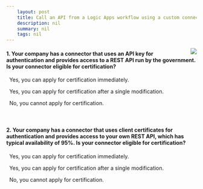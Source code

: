```yaml
---
    layout: post
    title: Call an API from a Logic Apps workflow using a custom connector - Share a custom connector
    description: nil
    summary: nil
    tags: nil
---
```



 <a target="_blank" href="https://docs.microsoft.com/en-us/learn/modules/logic-apps-and-custom-connectors/6-make-your-custom-connector-available-to-the-entire-organization/"><i class="fas fa-external-link-alt"></i> </a>
 <img align="right" src="https://docs.microsoft.com/en-us/learn/achievements/logic-apps-and-custom-connectors.svg">
####  1. Your company has a connector that uses an API key for authentication and provides access to a REST API run by the government. Is your connector eligible for certification?


<i class='far fa-square'></i> &nbsp;&nbsp;Yes, you can apply for certification immediately.

<i class='far fa-square'></i> &nbsp;&nbsp;Yes, you can apply for certification after a single modification.

<i class='fas fa-check-square' style='color: Dodgerblue;'></i> &nbsp;&nbsp;No, you cannot apply for certification.
<br />
<br />
<br />

####  2. Your company has a connector that uses client certificates for authentication and provides access to your own REST API, which has typical availability of 95%. Is your connector eligible for certification?


<i class='far fa-square'></i> &nbsp;&nbsp;Yes, you can apply for certification immediately.

<i class='fas fa-check-square' style='color: Dodgerblue;'></i> &nbsp;&nbsp;Yes, you can apply for certification after a single modification.

<i class='far fa-square'></i> &nbsp;&nbsp;No, you cannot apply for certification.
<br />
<br />
<br />

